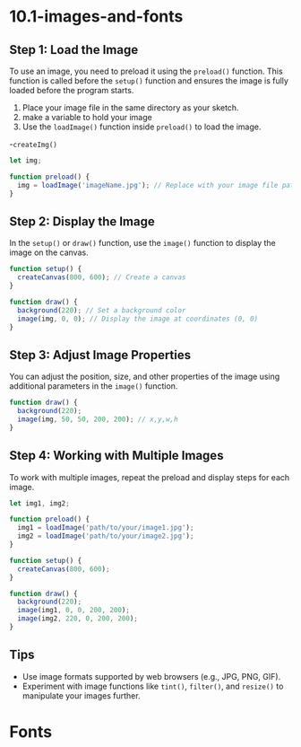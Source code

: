 # 10.1-images-and-fonts

## Step 1: Load the Image

To use an image, you need to preload it using the `preload()` function. This function is called before the `setup()` function and ensures the image is fully loaded before the program starts.

1. Place your image file in the same directory as your sketch.
2. make a variable to hold your image 
3. Use the `loadImage()` function inside `preload()` to load the image.
 
  -`createImg()` 

```javaScript
let img;

function preload() {
  img = loadImage('imageName.jpg'); // Replace with your image file path
}
```

## Step 2: Display the Image

In the `setup()` or `draw()` function, use the `image()` function to display the image on the canvas.

```javaScript
function setup() {
  createCanvas(800, 600); // Create a canvas
}

function draw() {
  background(220); // Set a background color
  image(img, 0, 0); // Display the image at coordinates (0, 0)
}
```

## Step 3: Adjust Image Properties

You can adjust the position, size, and other properties of the image using additional parameters in the `image()` function.

```javaScript
function draw() {
  background(220);
  image(img, 50, 50, 200, 200); // x,y,w,h
}
```

## Step 4: Working with Multiple Images

To work with multiple images, repeat the preload and display steps for each image.

```javaScript
let img1, img2;

function preload() {
  img1 = loadImage('path/to/your/image1.jpg');
  img2 = loadImage('path/to/your/image2.jpg');
}

function setup() {
  createCanvas(800, 600);
}

function draw() {
  background(220);
  image(img1, 0, 0, 200, 200);
  image(img2, 220, 0, 200, 200);
}
```

## Tips
- Use image formats supported by web browsers (e.g., JPG, PNG, GIF).
- Experiment with image functions like `tint()`, `filter()`, and `resize()` to manipulate your images further.

# Fonts
